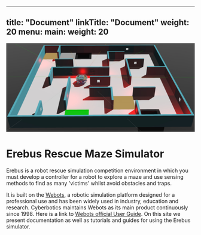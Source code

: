 
---
title: "Document"
linkTitle: "Document"
weight: 20
menu:
  main:
    weight: 20
---

![](overview.jpg)

# Erebus Rescue Maze Simulator
Erebus is a robot rescue simulation competition environment in which you must develop a controller for a robot to explore a maze and use sensing methods to find as many 'victims' whilst avoid obstacles and traps.

It is built on the [Webots](https://cyberbotics.com/), a robotic simulation platform designed for a professional use and has been widely used in industry, education and research. Cyberbotics maintains Webots as its main product continuously since 1998. Here is a link to [Webots official User Guide](https://cyberbotics.com/doc/guide/index). On this site we present documentation as well as tutorials and guides for using the Erebus simulator.
